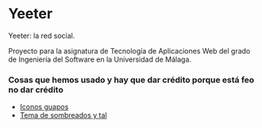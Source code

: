 # Yeeter

Yeeter: la red social.

Proyecto para la asignatura de Tecnología de Aplicaciones Web del grado de Ingeniería del Software en la Universidad de Málaga.
### Cosas que hemos usado y hay que dar crédito porque está feo no dar crédito
- [Iconos guapos](https://origin.fontawesome.com/)
- [Tema de sombreados y tal](https://developer.mozilla.org/en-US/docs/Web/CSS/filter-function/drop-shadow)
